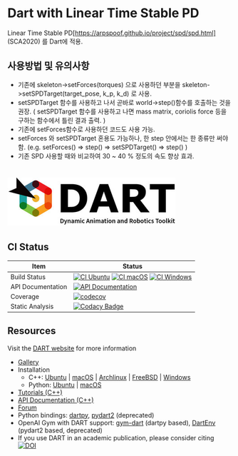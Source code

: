 # Dart with Linear Time Stable PD

Linear Time Stable PD[https://arpspoof.github.io/project/spd/spd.html] (SCA2020) 를 Dart에 적용.

## 사용방법 및 유의사항 
* 기존에 skeleton->setForces(torques) 으로 사용하던 부분을 skeleton->setSPDTarget(target_pose, k_p, k_d) 로 사용.
* setSPDTarget 함수를 사용하고 나서 곧바로 world->step()함수를 호출하는 것을 권장. ( setSPDTarget 함수를 사용하고 나면 mass matrix, coriolis force 등을 구하는 함수에서 틀린 결과 출력. )
* 기존에 setForces함수로 사용하던 코드도 사용 가능.
* setForces 와 setSPDTarget 혼용도 가능하나, 한 step 안에서는 한 종류만 써야함. (e.g. setForces() => step() => setSPDTarget() => step() )
* 기존 SPD 사용할 때와 비교하여 30 ~ 40 % 정도의 속도 향상 효과.

# ![DART: Dynamic Animation and Robotics Toolkit](https://raw.githubusercontent.com/dartsim/dart/main/docs/dart_logo_377x107.jpg)

## CI Status

| Item              | Status                                                                                                                                 |
| ----------------- | -------------------------------------------------------------------------------------------------------------------------------------- |
| Build Status      | [![CI Ubuntu](https://github.com/dartsim/dart/actions/workflows/ci_ubuntu.yml/badge.svg)](https://github.com/dartsim/dart/actions/workflows/ci_ubuntu.yml) [![CI macOS](https://github.com/dartsim/dart/actions/workflows/ci_macos.yml/badge.svg)](https://github.com/dartsim/dart/actions/workflows/ci_macos.yml) [![CI Windows](https://github.com/dartsim/dart/actions/workflows/ci_windows.yml/badge.svg)](https://github.com/dartsim/dart/actions/workflows/ci_windows.yml) |
| API Documentation | [![API Documentation](https://github.com/dartsim/dart/actions/workflows/api_doc.yml/badge.svg)](https://github.com/dartsim/dart/actions/workflows/api_doc.yml) |
| Coverage          | [![codecov](https://codecov.io/gh/dartsim/dart/branch/main/graph/badge.svg)](https://codecov.io/gh/dartsim/dart) |
| Static Analysis   | [![Codacy Badge](https://app.codacy.com/project/badge/Grade/2d95a9b951be4b73a71097670ec351e8)](https://www.codacy.com/gh/dartsim/dart/dashboard?utm_source=github.com&amp;utm_medium=referral&amp;utm_content=dartsim/dart&amp;utm_campaign=Badge_Grade) |

## Resources

Visit the [DART website](http://dartsim.github.io/) for more information

* [Gallery](http://dartsim.github.io/gallery.html)
* Installation
  * C++: [Ubuntu](http://dartsim.github.io/install_dart_on_ubuntu.html) | [macOS](http://dartsim.github.io/install_dart_on_mac.html) | [Archlinux](http://dartsim.github.io/install_dart_on_archlinux.html) | [FreeBSD](http://dartsim.github.io/install_dart_on_freebsd.html) | [Windows](http://dartsim.github.io/install_dart_on_windows.html)
  * Python: [Ubuntu](http://dartsim.github.io/install_dartpy_on_ubuntu.html) | [macOS](http://dartsim.github.io/install_dartpy_on_macos.html)
* [Tutorials (C++)](http://dartsim.github.io/tutorials_introduction.html)
* [API Documentation (C++)](https://dartsim.github.io/dart/)
* [Forum](https://dartsim.discourse.group/)
* Python bindings: [dartpy](https://github.com/dartsim/dart/tree/main/python), [pydart2](https://github.com/sehoonha/pydart2) (deprecated)
* OpenAI Gym with DART support: [gym-dart](https://github.com/dartsim/gym-dart) (dartpy based), [DartEnv](https://github.com/DartEnv/dart-env) (pydart2 based, deprecated)
* If you use DART in an academic publication, please consider citing [![DOI](https://joss.theoj.org/papers/10.21105/joss.00500/status.svg)](https://doi.org/10.21105/joss.00500)
